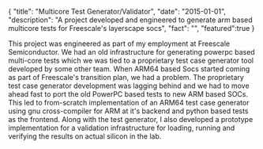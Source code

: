 {
  "title": "Multicore Test Generator/Validator",
  "date": "2015-01-01",
  "description": "A project developed and engineered to generate arm based multicore tests for Freescale's layerscape socs",
  "fact": "",
  "featured":true
}

This project was engineered as part of my employment at Freescale Semiconductor. We had an old infrastructure for generating powerpc based multi-core tests which we was tied to a proprietary test case generator tool developed by some other team. When ARM64 based Socs started coming as part of Freescale's transition plan, we had a problem. The proprietary test case generator development was lagging behind and we had to move ahead fast to port the old PowerPC based tests to new ARM based SOCs. This led to from-scratch implementation of an ARM64 test case generator using gnu cross-compiler for ARM at it's backend and python based tests as the frontend. Along with the test generator, I also developed a prototype implementation for a validation infrastructure for loading, running and verifying the results on actual silicon in the lab.

